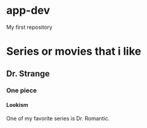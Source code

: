 # app-dev
My first repository
# Series or movies that i like
## Dr. Strange
### One piece
#### Lookism
<p>One of my favorite series is Dr. Romantic.</p>
